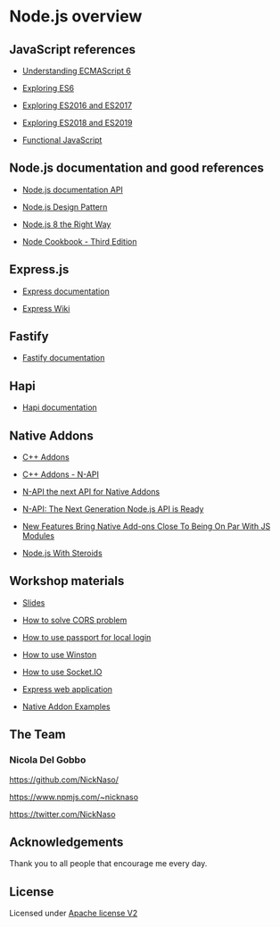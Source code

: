 # Node.js overview

## JavaScript references

- [Understanding ECMAScript 6](https://leanpub.com/understandinges6/read)

- [Exploring ES6](http://exploringjs.com/es6/)

- [Exploring ES2016 and ES2017](http://exploringjs.com/es2016-es2017.html)

- [Exploring ES2018 and ES2019](http://exploringjs.com/es2018-es2019/index.html)

- [Functional JavaScript](https://www.manning.com/books/functional-programming-in-javascript)

## Node.js documentation and good references

- [Node.js documentation API](https://nodejs.org/dist/latest/docs/api/)

- [Node.js Design Pattern](https://www.packtpub.com/web-development/nodejs-design-patterns-second-edition)

- [Node.js 8 the Right Way](https://pragprog.com/book/jwnode2/node-js-8-the-right-way)

- [Node Cookbook - Third Edition](https://www.packtpub.com/web-development/node-cookbook-third-edition)

## Express.js

- [Express documentation](http://expressjs.com/)

- [Express Wiki](https://github.com/expressjs/express/wiki)

## Fastify

- [Fastify documentation](https://www.fastify.io/)

## Hapi

- [Hapi documentation](https://hapijs.com/)

## Native Addons

- [C++ Addons](https://nodejs.org/dist/latest/docs/api/addons.html)

- [C++ Addons - N-API](https://nodejs.org/dist/latest/docs/api/n-api.html)

- [N-API the next API for Native Addons](https://youtu.be/-Oniup60Afs)

- [N-API: The Next Generation Node.js API is Ready](https://www.youtube.com/watch?v=BrJcsYjp8Nw)

- [New Features Bring Native Add-ons Close To Being On Par With JS Modules](https://medium.com/the-node-js-collection/new-features-bring-native-add-ons-close-to-being-on-par-with-js-modules-cd4f9b8e4b4)

- [Node.js With Steroids](https://youtu.be/KuFSDDggbOs)

## Workshop materials

- [Slides](/slides)

- [How to solve CORS problem](express-cors)

- [How to use passport for local login](passport-local-how-to)

- [How to use Winston](express-winston-logger)

- [How to use Socket.IO](express-socket-io)

- [Express web application](express-example)

- [Native Addon Examples](addon)

## The Team

### Nicola Del Gobbo

<https://github.com/NickNaso/>

<https://www.npmjs.com/~nicknaso>

<https://twitter.com/NickNaso>

<a name="acknowledgements"></a>

## Acknowledgements

Thank you to all people that encourage me every day.

<a name="license"></a>

## License

Licensed under [Apache license V2](./LICENSE)